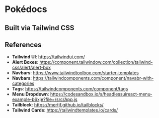# Pokédocs

## Built via Tailwind CSS

## References

- <b>Tailwind UI</b>: https://tailwindui.com/
- <b>Alert Boxes</b>: https://component.tailwindow.com/collection/tailwind-css/alert/alert-box
- <b>Navbars</b>: https://www.tailwindtoolbox.com/starter-templates
- <b>Navbars</b>: https://tailwindcomponents.com/component/navabr-with-categories
- <b>Tags</b>: https://tailwindcomponents.com/component/tags
- <b>Menu Dropdown</b>: https://codesandbox.io/s/headlessuireact-menu-example-b6xje?file=/src/App.js
- <b>Tailblock</b>: https://mertjf.github.io/tailblocks/
- <b>Tailwind Cards</b>: https://tailwindtemplates.io/cards/

